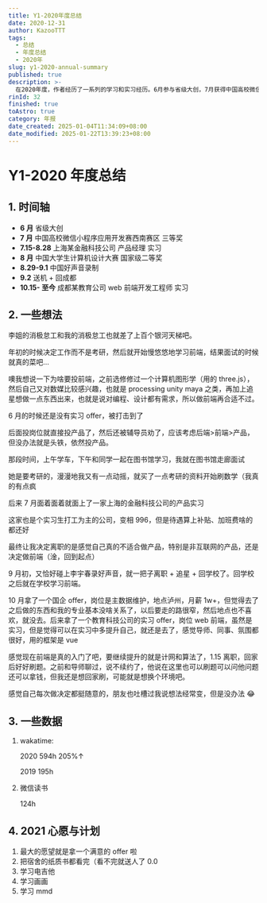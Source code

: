 ```yaml
---
title: Y1-2020年度总结
date: 2020-12-31
author: KazooTTT
tags:
  - 总结
  - 年度总结
  - 2020年
slug: y1-2020-annual-summary
published: true
description: >-
  在2020年度，作者经历了一系列的学习和实习经历。6月参与省级大创，7月获得中国高校微信小程序应用开发赛西南赛区三等奖，并在上海某金融科技公司担任产品经理实习生。8月，荣获中国大学生计算机设计大赛国家级二等奖，并参与了中国好声音的录制。9月后，回到成都，在一家教育公司担任web前端开发工程师实习生。作者最初选择工作而非考研，对前端开发有浓厚兴趣，尽管在实习过程中曾尝试产品管理，但最终决定回归前端开发。10月，拒绝了国企的offer，选择在教育科技公司继续实习，使用Vue框架。作者计划在2021年继续提升技术，并希望获得满意的offer，同时计划学习电吉他、画画和MMD。
rinId: 32
finished: true
toAstro: true
category: 年报
date_created: 2025-01-04T11:34:09+08:00
date_modified: 2025-01-22T13:39:23+08:00
---
```


# Y1-2020 年度总结

## 1. 时间轴

- **6 月** 省级大创
- **7 月** 中国高校微信小程序应用开发赛西南赛区 三等奖
- **7.15-8.28** 上海某金融科技公司 产品经理 实习
- **8 月** 中国大学生计算机设计大赛 国家级二等奖
- **8.29-9.1** 中国好声音录制
- **9.2** 送机 + 回成都
- **10.15- 至今** 成都某教育公司 web 前端开发工程师 实习

## 2. 一些想法

李姐的消极怠工和我的消极怠工也就差了上百个银河天梯吧。

年初的时候决定工作而不是考研，然后就开始慢悠悠地学习前端，结果面试的时候就真的菜吧...

噢我想说一下为啥要投前端，之前选修修过一个计算机图形学（用的 three.js），然后自己又对数媒比较感兴趣，也就是 processing unity maya 之类，再加上追星想做一点东西出来，也就是说对编程、设计都有需求，所以做前端再合适不过。

6 月的时候还是没有实习 offer，被打击到了

后面投岗位就直接投产品了，然后还被辅导员劝了，应该考虑后端>前端>产品，但没办法就是头铁，依然投产品。

那段时间，上午学车，下午和同学一起在图书馆学习，我就在图书馆走廊面试

她是要考研的，漫漫地我又有一点动摇，就买了一点考研的资料开始刷数学（我真的有点疯

后来 7 月面着面着就面上了一家上海的金融科技公司的产品实习

这家也是个实习生打工为主的公司，变相 996，但是待遇算上补贴、加班费啥的都还好

最终让我决定离职的是感觉自己真的不适合做产品，特别是非互联网的产品，还是决定做前端（淦，回到起点）

9 月初，又恰好碰上李宇春录好声音，就一把子离职 + 追星 + 回学校了。回学校之后就在学校学习前端。

10 月拿了一个国企 offer，岗位是主数据维护，地点泸州，月薪 1w+，但觉得去了之后做的东西和我的专业基本没啥关系了，以后要走的路很窄，然后地点也不喜欢，就没去。后来拿了一个教育科技公司的实习 offer，岗位 web 前端，虽然是实习，但是觉得可以在实习中多提升自己，就还是去了，感觉导师、同事、氛围都很好，用的框架是 vue

感觉现在前端是真的入门了吧，要继续提升的就是计网和算法了，1.15 离职，回家后好好刷题。之前和导师聊过，说不续约了，他说在这里也可以刷题可以问他问题还可以拿钱，但我还是想回家刷，可能就是想换个环境吧。

感觉自己每次做决定都挺随意的，朋友也吐槽过我说想法经常变，但是没办法 😂

## 3. 一些数据

1. wakatime:

   2020 594h 205%↑

   2019 195h

2. 微信读书

   124h

## 4. 2021 心愿与计划

1. 最大的愿望就是拿一个满意的 offer 啦
2. 把宿舍的纸质书都看完（看不完就送人了 0.0
3. 学习电吉他
4. 学习画画
5. 学习 mmd
